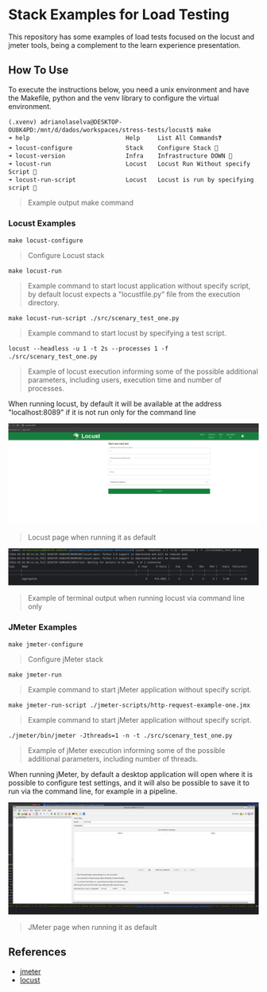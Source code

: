 # Stack Examples for Load Testing

This repository has some examples of load tests focused on the locust and jmeter tools, being a complement to the learn 
experience presentation.

## How To Use

To execute the instructions below, you need a unix environment and have the Makefile, python and the venv library to 
configure the virtual environment.

```shell
(.xvenv) adrianolaselva@DESKTOP-OU8K4PD:/mnt/d/dados/workspaces/stress-tests/locust$ make
➜ help                           Help     List All Commands❓
➜ locust-configure               Stack    Configure Stack 🐋
➜ locust-version                 Infra    Infrastructure DOWN 🐋
➜ locust-run                     Locust   Locust Run Without specify Script 🐋
➜ locust-run-script              Locust   Locust is run by specifying script 🐋
```
> Example output make command

### Locust Examples

```shell
make locust-configure
```
> Configure Locust stack

```shell
make locust-run
```
> Example command to start locust application without specify script, by default locust expects a "locustfile.py" file from the execution directory.

```shell
make locust-run-script ./src/scenary_test_one.py
```
> Example command to start locust by specifying a test script.

```shell
locust --headless -u 1 -t 2s --processes 1 -f ./src/scenary_test_one.py
```
> Example of locust execution informing some of the possible additional parameters, including users, execution time and number of processes.

When running locust, by default it will be available at the address "localhost:8089" if it is not run only for the command line

![img.png](docs%2Fimages%2Fimg.png)
> Locust page when running it as default

![img_1.png](docs%2Fimages%2Fimg_1.png)
> Example of terminal output when running locust via command line only

### JMeter Examples

```shell
make jmeter-configure
```
> Configure jMeter stack

```shell
make jmeter-run
```
> Example command to start jMeter application without specify script.

```shell
make jmeter-run-script ./jmeter-scripts/http-request-example-one.jmx
```
> Example command to start jMeter application without specify script.

```shell
./jmeter/bin/jmeter -Jthreads=1 -n -t ./src/scenary_test_one.py
```
> Example of jMeter execution informing some of the possible additional parameters, including number of threads.

When running jMeter, by default a desktop application will open where it is possible to configure test settings, and it 
will also be possible to save it to run via the command line, for example in a pipeline.

![img_2.png](docs%2Fimages%2Fimg_2.png)
> JMeter page when running it as default

## References

- [jmeter](https://jmeter.apache.org/usermanual/get-started.html)
- [locust](https://locust.io/)
